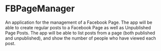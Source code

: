 FBPageManager
=============

An application for the management of a Facebook Page. The app will be able to create regular posts to a Facebook Page as well as Unpublished Page Posts. The app will be able to list posts from a page (both published and unpublished), and show the number of people who have viewed each post.
